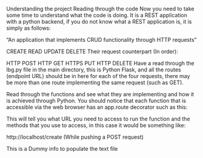 
Understanding the project
Reading through the code
Now you need to take some time to understand what the code is doing. It is a REST application with a python backend, if you do not know what a REST application is, it is simply as follows:  

“An application that implements CRUD functionality through HTTP requests” 

CREATE 
READ 
UPDATE 
DELETE 
Their request counterpart (In order): 

HTTP POST 
HTTP GET 
HTTPS PUT 
HTTP DELETE 
Have a read through the lbg.py file in the main directory, this is Python Flask, and all the routes (endpoint URL) should be in here for each of the four requests, there may be more than one route implementing the same request (such as GET). 

Read through the functions and see what they are implementing and how it is achieved through Python. You should notice that each function that is accessible via the web browser has an app.route decorator such as this:



This will tell you what URL you need to access to run the function and the methods that you use to access, in this case it would be something like: 

http://localhost/create (While pushing a POST request) 

This is a Dummy info to populate the text file

